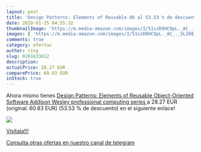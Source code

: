 ```yaml
---
layout: post
title: 'Design Patterns: Elements of Reusable Ob al 53.53 % de descuento'
date: 2020-01-25 04:55:32
thumbnailImage: 'https://m.media-amazon.com/images/I/51szD9HC9pL._AC_._SL200_.jpg'
images: [ 'https://m.media-amazon.com/images/I/51szD9HC9pL._AC_._SL200_.jpg' ]
comments: true
category: ofertas
author: ring
slug: 0201633612
description:
actualPrice: 28.27 EUR
comparePrice: 60.83 EUR
inStock: true
---
```


Ahora mismo tienes [Design Patterns: Elements of Reusable Object-Oriented Software  Addison Wesley professional computing series ](https://www.amazon.com/dp/0201633612/?tag=redken08-20) a 28.27 EUR (original: 60.83 EUR) (53.53 %  de descuento) en el siguiente enlace!

[![](https://m.media-amazon.com/images/I/51szD9HC9pL._AC_._SL200_.jpg)](https://www.amazon.com/dp/0201633612/?tag=redken08-20)

[Visítala!!!](https://www.amazon.com/dp/0201633612/?tag=redken08-20)

[Consulta otras ofertas en nuestro canal de telegram](https://t.me/s/ofertas25)
